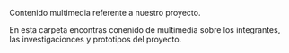 Contenido multimedia referente a nuestro proyecto.

En esta carpeta encontras conenido de multimedia sobre los integrantes, las investigacionces y prototipos del proyecto.